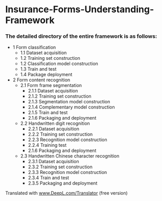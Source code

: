 # Insurance-Forms-Understanding-Framework

### The detailed directory of the entire framework is as follows:

* 1 Form classification  
  * 1.1 Dataset acquisition  
  * 1.2 Training set construction  
  * 1.2 Classification model construction  
  * 1.3 Train and test  
  * 1.4 Package deployment  
* 2 Form content recognition  
  * 2.1 Form frame segmentation  
    * 2.1.1 Dataset acquisition  
    * 2.1.2 Training set construction  
    * 2.1.3 Segmentation model construction  
    * 2.1.4 Complementary model construction  
    * 2.1.5 Train and test  
    * 2.1.6 Packaging and deployment  
  * 2.2 Handwritten digit recognition  
    * 2.2.1 Dataset acquisition  
    * 2.2.2 Training set construction  
    * 2.2.3 Recognition model construction  
    * 2.2.4 Training test  
    * 2.1.6 Packaging and deployment  
  * 2.3 Handwritten Chinese character recognition  
    * 2.3.1 Dataset acquisition  
    * 2.3.2 Training set construction  
    * 2.3.3 Recognition model construction  
    * 2.3.4 Train and test  
    * 2.3.5 Packaging and deployment  

Translated with www.DeepL.com/Translator (free version)

